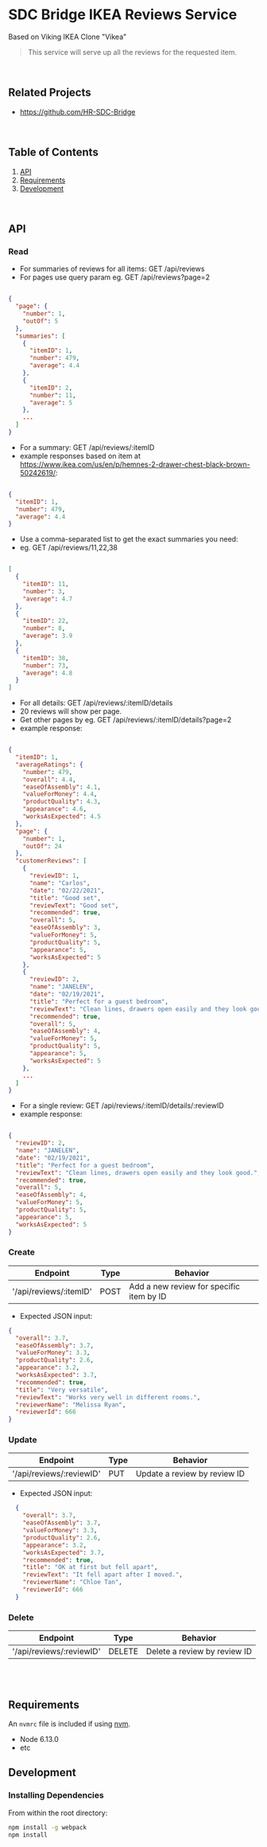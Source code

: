 # SDC Bridge IKEA Reviews Service
Based on Viking IKEA Clone "Vikea"

> This service will serve up all the reviews for the requested item.
<br />

## Related Projects

  - https://github.com/HR-SDC-Bridge

<br />

## Table of Contents

1. [API](#api)
2. [Requirements](#requirements)
3. [Development](#development)

<br />

## API
### Read
 - For summaries of reviews for all items: GET /api/reviews
 - For pages use query param eg. GET /api/reviews?page=2
```JSON

{
  "page": {
    "number": 1,
    "outOf": 5
  },
  "summaries": [
    {
      "itemID": 1,
      "number": 479,
      "average": 4.4
    },
    {
      "itemID": 2,
      "number": 11,
      "average": 5
    },
    ...
  ]
}

```
 - For a summary: GET /api/reviews/:itemID
 - example responses based on item at https://www.ikea.com/us/en/p/hemnes-2-drawer-chest-black-brown-50242619/:
```JSON

{
  "itemID": 1,
  "number": 479,
  "average": 4.4
}

```

 - Use a comma-separated list to get the exact summaries you need:
 - eg. GET /api/reviews/11,22,38

```JSON

[
  {
    "itemID": 11,
    "number": 3,
    "average": 4.7
  },
  {
    "itemID": 22,
    "number": 8,
    "average": 3.9
  },
  {
    "itemID": 38,
    "number": 73,
    "average": 4.8
  }
]

```

 - For all details: GET /api/reviews/:itemID/details
 - 20 reviews will show per page.
 - Get other pages by eg. GET /api/reviews/:itemID/details?page=2
 - example response:
```JSON

{
  "itemID": 1,
  "averageRatings": {
    "number": 479,
    "overall": 4.4,
    "easeOfAssembly": 4.1,
    "valueForMoney": 4.4,
    "productQuality": 4.3,
    "appearance": 4.6,
    "worksAsExpected": 4.5
  },
  "page": {
    "number": 1,
    "outOf": 24
  },
  "customerReviews": [
    {
      "reviewID": 1,
      "name": "Carlos",
      "date": "02/22/2021",
      "title": "Good set",
      "reviewText": "Good set",
      "recommended": true,
      "overall": 5,
      "easeOfAssembly": 3,
      "valueForMoney": 5,
      "productQuality": 5,
      "appearance": 5,
      "worksAsExpected": 5
    },
    {
      "reviewID": 2,
      "name": "JANELEN",
      "date": "02/19/2021",
      "title": "Perfect for a guest bedroom",
      "reviewText": "Clean lines, drawers open easily and they look good.",
      "recommended": true,
      "overall": 5,
      "easeOfAssembly": 4,
      "valueForMoney": 5,
      "productQuality": 5,
      "appearance": 5,
      "worksAsExpected": 5
    },
    ...
  ]
}

```

 - For a single review: GET /api/reviews/:itemID/details/:reviewID
 - example response:
```JSON

{
  "reviewID": 2,
  "name": "JANELEN",
  "date": "02/19/2021",
  "title": "Perfect for a guest bedroom",
  "reviewText": "Clean lines, drawers open easily and they look good.",
  "recommended": true,
  "overall": 5,
  "easeOfAssembly": 4,
  "valueForMoney": 5,
  "productQuality": 5,
  "appearance": 5,
  "worksAsExpected": 5
}

```

### Create

Endpoint | Type | Behavior
--- | --- | ---
'/api/reviews/:itemID' | POST | Add a new review for specific item by ID

 - Expected JSON input:

```JSON
{
  "overall": 3.7,
  "easeOfAssembly": 3.7,
  "valueForMoney": 3.3,
  "productQuality": 2.6,
  "appearance": 3.2,
  "worksAsExpected": 3.7,
  "recommended": true,
  "title": "Very versatile",
  "reviewText": "Works very well in different rooms.",
  "reviewerName": "Melissa Ryan",
  "reviewerId": 666
}
```

### Update

Endpoint | Type | Behavior
--- | --- | ---
'/api/reviews/:reviewID' | PUT | Update a review by review ID

- Expected JSON input:

```JSON
  {
    "overall": 3.7,
    "easeOfAssembly": 3.7,
    "valueForMoney": 3.3,
    "productQuality": 2.6,
    "appearance": 3.2,
    "worksAsExpected": 3.7,
    "recommended": true,
    "title": "OK at first but fell apart",
    "reviewText": "It fell apart after I moved.",
    "reviewerName": "Chloe Tan",
    "reviewerId": 666
  }
```

### Delete

Endpoint | Type | Behavior
--- | --- | ---
'/api/reviews/:reviewID' | DELETE | Delete a review by review ID

<br /><br />


## Requirements

An `nvmrc` file is included if using [nvm](https://github.com/creationix/nvm).

- Node 6.13.0
- etc

## Development

### Installing Dependencies

From within the root directory:

```sh
npm install -g webpack
npm install
```

